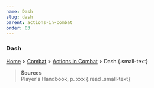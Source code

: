 ```yaml
---
name: Dash
slug: dash
parent: actions-in-combat
order: 03
---
```

### Dash
[Home](dm-operations-center) > [Combat](combat) > [Actions in Combat](actions-in-combat) > Dash {.small-text}

> **Sources** <br/>
> Player's Handbook, p. xxx
{.read .small-text}